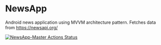 # NewsApp
Android news application using MVVM architecture pattern. Fetches data from https://newsapi.org/

[![NewsApp-Master Actions Status](https://github.com/{Brianonchari}/{NewsApp}/workflows/{news-app}/badge.svg)](https://github.com/{Brianonchari}/{NewsApp}/actions)
